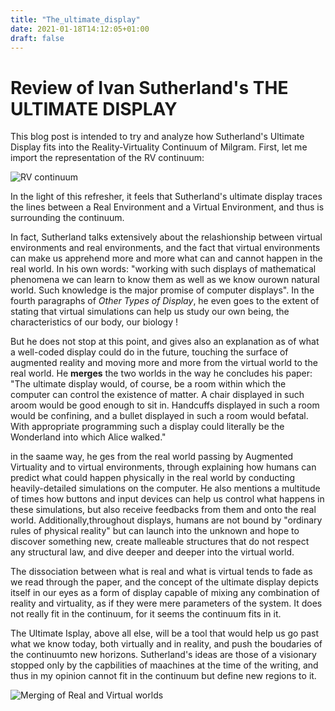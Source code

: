 ```yaml
---
title: "The_ultimate_display"
date: 2021-01-18T14:12:05+01:00
draft: false
---
```


# Review of Ivan Sutherland's THE ULTIMATE DISPLAY

This blog post is intended to try and analyze how Sutherland's Ultimate Display fits into the Reality-Virtuality Continuum of Milgram. 
First, let me import the representation of the RV continuum: 

![RV continuum](/blog/RVcont.jpeg) 

In the light of this refresher, it feels that Sutherland's ultimate display traces the lines between a Real Environment and a Virtual Environment, and thus is surrounding the continuum. 

In fact, Sutherland talks extensively about the relashionship between virtual environments and real environments, and the fact that virtual environments can make us apprehend more and more what can and cannot happen in the real world. In his own words: "working with such displays of mathematical phenomena we can learn to know them as well as we know ourown natural world. Such knowledge is the major promise of computer displays". In the fourth paragraphs of *Other Types of Display*, he even goes to the extent of stating that virtual simulations can help us study our own being, the characteristics of our body, our biology ! 

But he does not stop at this point, and gives also an explanation as of what a well-coded display could do in the future, touching the surface of augmented reality and moving more and more from the virtual world to the real world. He **merges** the two worlds in the way he concludes his paper: "The ultimate display would, of course, be a room within which the computer can control the existence of matter. A chair displayed in such aroom would be good enough to sit in. Handcuffs displayed in such a room would be confining, and a bullet displayed in such a room would befatal. With appropriate programming such a display could literally be the Wonderland into which Alice walked." 

in the saame way, he ges from the real world passing by Augmented Virtuality and to virtual environments, through explaining how humans can predict what could happen physically in the real world by conducting heavily-detailed simulations on the computer. He also mentions a multitude of times how buttons and input devices can help us control what happens in these simulations, but also receive feedbacks from them and onto the real world. Additionally,throughout displays, humans are not bound by "ordinary rules of physical reality" but can launch into the unknown and hope to discover something new, create malleable structures that do not respect any structural law, and dive deeper and deeper into the virtual world. 

The dissociation between what is real and what is virtual tends to fade as we read through the paper, and the concept of the ultimate display depicts itself in our eyes as a form of display capable of mixing any combination of reality and virtuality, as if they were mere parameters of the system. It does not really fit in the continuum, for it seems the continuum fits in it. 

The Ultimate Isplay, above all else, will be a tool that would help us go past what we know today, both virtually and in reality, and push the boudaries of the continuumto new horizons. Sutherland's ideas are those of a visionary stopped only by the capbilities of maachines at the time of the writing, and thus in my opinion cannot fit in the continuum but define new regions to it. 

![Merging of Real and Virtual worlds](/blog/mixedR.jpeg)






